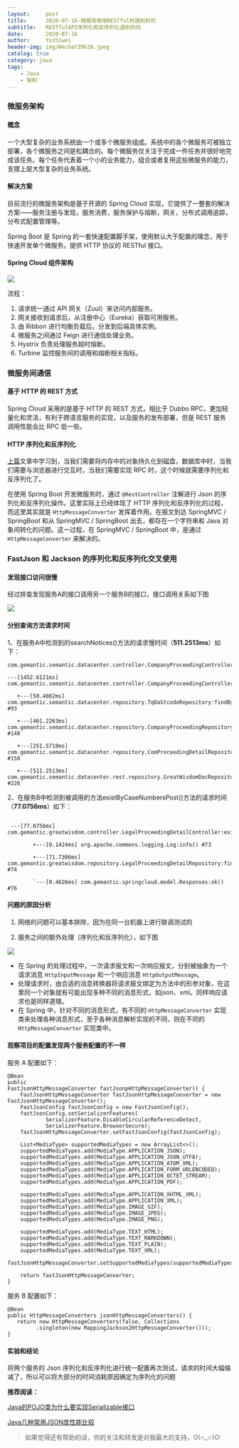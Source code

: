 ```yaml
---
layout:     post
title:      2020-07-16-微服务使用RESTful时遇到的坑
subtitle:   RESTfulAPI序列化和反序列化遇到的坑
date:       2020-07-16
author:     Yezhiwei
header-img: img/WechatIMG38.jpeg
catalog: true
category: java
tags:
    - Java
    - 架构
---
```


### 微服务架构

#### 概念

一个大型复杂的业务系统由一个或多个微服务组成。系统中的各个微服务可被独立部署，各个微服务之间是松耦合的。每个微服务仅关注于完成一件任务并很好地完成该任务。每个任务代表着一个小的业务能力，组合或者复用这些微服务的能力，支撑上层大型复杂的业务系统。

#### 解决方案

目前流行的微服务架构是基于开源的 Spring Cloud 实现，它提供了一整套的解决方案——服务注册与发现，服务消费，服务保护与熔断，网关，分布式调用追踪，分布式配置管理等。

Spring Boot 是 Spring 的一套快速配置脚手架，使用默认大于配置的理念，用于快速开发单个微服务。提供 HTTP 协议的 RESTful 接口。

#### Spring Cloud 组件架构

![](https://tva1.sinaimg.cn/large/007S8ZIlly1gg3sxkzrlaj313x0u0wfv.jpg)

流程：

1. 请求统一通过 API 网关（Zuul）来访问内部服务。
1. 网关接收到请求后，从注册中心（Eureka）获取可用服务。
1. 由 Ribbon 进行均衡负载后，分发到后端具体实例。
1. 微服务之间通过 Feign 进行通信处理业务。
1. Hystrix 负责处理服务超时熔断。
1. Turbine 监控服务间的调用和熔断相关指标。

### 微服务间通信

#### 基于 HTTP 的 REST 方式

Spring Cloud 采用的是基于 HTTP 的 REST 方式，相比于 Dubbo RPC，更加轻量化和灵活，有利于跨语言服务的实现，以及服务的发布部署，但是 REST 服务调用性能会比 RPC 低一些。

#### HTTP 序列化和反序列化

[上篇](https://yezhwi.github.io/java/2020/06/24/%E9%9D%A2%E8%AF%95-Java%E7%9A%84POJO%E7%B1%BB%E4%B8%BA%E4%BB%80%E4%B9%88%E8%A6%81%E5%AE%9E%E7%8E%B0Serializable%E6%8E%A5%E5%8F%A3/)文章中学习到，当我们需要将内存中的对象持久化到磁盘，数据库中时，当我们需要与浏览器进行交互时，当我们需要实现 RPC 时，这个时候就需要序列化和反序列化了。

在使用 Spring Boot 开发微服务时，通过 `@RestController` 注解进行 Json 的序列化和反序列化操作。这里实际上已经体现了 HTTP 序列化和反序列化的过程，而这里其实就是 `HttpMessageConverter` 发挥着作用。在报文到达 SpringMVC / SpringBoot 和从 SpringMVC / SpringBoot 出去，都存在一个字符串和 Java 对象间转化的问题。这一过程，在 SpringMVC / SpringBoot 中，是通过 `HttpMessageConverter` 来解决的。

### FastJson 和 Jackson 的序列化和反序列化交叉使用

#### 发现接口访问很慢

经过排查发现服务A的接口调用另一个服务B的接口，接口调用关系如下图

![](https://tva1.sinaimg.cn/large/007S8ZIlly1ggrmnkak4zj30hi0guwef.jpg)

#### 分别查询方法请求时间

1、在服务A中检测到的searchNotices()方法的请求慢时间（**511.2513ms**）如下：

```
com.gemantic.semantic.datacenter.controller.CompanyProceedingController:searchNotices()

---[1452.6121ms] com.gemantic.semantic.datacenter.controller.CompanyProceedingController:searchNotices()

   +---[50.4082ms] com.gemantic.semantic.datacenter.repository.TqOaStcodeRepository:findBySetypeAndEnddateAndSymbol() #93

   +---[461.2263ms] com.gemantic.semantic.datacenter.repository.CompanyProceedingRepository:findAll() #148

   +---[251.5718ms] com.gemantic.semantic.datacenter.repository.ComProceedingDetailRepository:findAllByIdIn() #158

   +---[511.2513ms] com.gemantic.semantic.datacenter.rest.repository.GreatWisdomDocRepository:existByCaseNumbers() #226

```
2、在服务B中检测到被调用的方法existByCaseNumbersPost()方法的请求时间（**77.0756ms**）如下：

``` com.gemantic.greatwisdom.controller.LegalProceedingDetailController:existByCaseNumbersPost()

 ---[77.0756ms] com.gemantic.greatwisdom.controller.LegalProceedingDetailController:existByCaseNumbersPost()

        +---[0.1424ms] org.apache.commons.logging.Log:info() #73

        +---[71.7306ms] com.gemantic.greatwisdom.repository.LegalProceedingDetailRepository:findAllByCrIdIn() #74

        `---[0.4626ms] com.gemantic.springcloud.model.Responses:ok() #76
```

#### 问题的原因分析

1. 网络的问题可以基本排除，因为在同一台机器上进行联调测试的

2. 服务之间的额外处理（序列化和反序列化），如下图

![](https://tva1.sinaimg.cn/large/007S8ZIlly1ggroskg9dyj31360a4glq.jpg)

* 在 Spring 的处理过程中，一次请求报文和一次响应报文，分别被抽象为一个请求消息 `HttpInputMessage` 和一个响应消息 `HttpOutputMessage`。
* 处理请求时，由合适的消息转换器将请求报文绑定为方法中的形参对象，在这里同一个对象就有可能出现多种不同的消息形式，如json、xml。同样响应请求也是同样道理。
* 在 Spring 中，针对不同的消息形式，有不同的 `HttpMessageConverter` 实现类来处理各种消息形式，至于各种消息解析实现的不同，则在不同的 `HttpMessageConverter` 实现类中。

#### 观察项目的配置发现两个服务配置的不一样

服务 A 配置如下：

```
@Bean
public 
FastJsonHttpMessageConverter fastJsonpHttpMessageConverter() {
    FastJsonHttpMessageConverter fastJsonHttpMessageConverter = new FastJsonHttpMessageConverter();
    FastJsonConfig fastJsonConfig = new FastJsonConfig();
    fastJsonConfig.setSerializerFeatures(
            SerializerFeature.DisableCircularReferenceDetect,
            SerializerFeature.BrowserSecure);
    fastJsonHttpMessageConverter.setFastJsonConfig(fastJsonConfig);
 
    List<MediaType> supportedMediaTypes = new ArrayList<>();
    supportedMediaTypes.add(MediaType.APPLICATION_JSON);
    supportedMediaTypes.add(MediaType.APPLICATION_JSON_UTF8);
    supportedMediaTypes.add(MediaType.APPLICATION_ATOM_XML);
    supportedMediaTypes.add(MediaType.APPLICATION_FORM_URLENCODED);
    supportedMediaTypes.add(MediaType.APPLICATION_OCTET_STREAM);
    supportedMediaTypes.add(MediaType.APPLICATION_PDF);
 
    supportedMediaTypes.add(MediaType.APPLICATION_XHTML_XML);
    supportedMediaTypes.add(MediaType.APPLICATION_XML);
    supportedMediaTypes.add(MediaType.IMAGE_GIF);
    supportedMediaTypes.add(MediaType.IMAGE_JPEG);
    supportedMediaTypes.add(MediaType.IMAGE_PNG);
 
    supportedMediaTypes.add(MediaType.TEXT_HTML);
    supportedMediaTypes.add(MediaType.TEXT_MARKDOWN);
    supportedMediaTypes.add(MediaType.TEXT_PLAIN);
    supportedMediaTypes.add(MediaType.TEXT_XML);
    fastJsonHttpMessageConverter.setSupportedMediaTypes(supportedMediaTypes);
 
    return fastJsonHttpMessageConverter;
}
```

服务 B 配置如下：

```
@Bean
public HttpMessageConverters jsonHttpMessageConverters() {
   return new HttpMessageConverters(false, Collections
         .singleton(new MappingJackson2HttpMessageConverter()));
}
```

#### 实验和结论

将两个服务的 Json 序列化和反序列化进行统一配置再次测试，请求的时间大幅缩减了，所以可以将大部分的时间消耗原因确定为序列化的问题

**推荐阅读：**

[Java的POJO类为什么要实现Serializable接口](https://yezhwi.github.io/java/2020/06/24/%E9%9D%A2%E8%AF%95-Java%E7%9A%84POJO%E7%B1%BB%E4%B8%BA%E4%BB%80%E4%B9%88%E8%A6%81%E5%AE%9E%E7%8E%B0Serializable%E6%8E%A5%E5%8F%A3/)

[Java几种常用JSON库性能比较](https://yezhwi.github.io/java/2020/07/06/Java%E5%87%A0%E7%A7%8D%E5%B8%B8%E7%94%A8JSON%E5%BA%93%E6%80%A7%E8%83%BD%E6%AF%94%E8%BE%83/)


> 如果觉得还有帮助的话，你的关注和转发是对我最大的支持，O(∩_∩)O:



